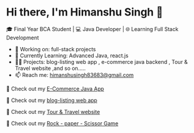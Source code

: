# Hi there, I'm Himanshu Singh 👋

🎓 Final Year BCA Student | 💻 Java Developer | 🌐 Learning Full Stack Development

- 🔭 Working on: full-stack projects
- 🌱 Currently Learning: Advanced Java, react.js
- 👨‍💻 Projects: blog-listing web app , e-commerce java backend , Tour & Travel website ,and so on.....
- 📫 Reach me: himanshusingh83683@gmail.com

📌 Check out my [E-Commerce Java App](https://github.com/harshsinghpujari/java-ecommerce-app)

📌 Check out my [blog-listing web app](https://github.com/harshsinghpujari/blog-listing-app)

📌 Check out my [Tour & Travel website](https://github.com/harshsinghpujari/ExploreEase-Tour-Travel_Project)

📌 Check out my [Rock - paper - Scissor Game ](https://github.com/harshsinghpujari/Rock-Paper-Game)

